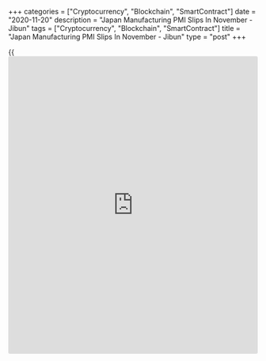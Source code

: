 +++
categories = ["Cryptocurrency", "Blockchain", "SmartContract"]
date = "2020-11-20"
description = "Japan Manufacturing PMI Slips In November - Jibun"
tags = ["Cryptocurrency", "Blockchain", "SmartContract"]
title = "Japan Manufacturing PMI Slips In November - Jibun"
type = "post"
+++

{{<iframe id="large-banner" src="https://www.bounty.group/#slide=2.0" width="100%" height="600" scrolling="no" style="border: 0px solid rgb(216, 221, 230); border-radius: 3px;">}}

The manufacturing sector in Japan continued to contract in November, and
at a faster pace, the latest survey from Jibun Bank revealed on Friday
with a manufacturing PMI score of 48.3.

That's down from 48.7 in October and was shy of expectations for 49.4.
It also moved further beneath the boom-or-bust line of 50 that separates
expansion from contraction; the index has been in contraction for 19
straight months.

Production and new orders fell at faster rates, while employment fell
marginally further and [business][1] expectations slipped to a three-
month low.

The survey also said the services PMI fell to 46.7 from 47.7 a month
earlier, and the composite PMI sank to 47.0 from 48.0 in the previous
month.

For comments and feedback [contact](https://www.playgroundfx.com/contact/): editorial@rtt[news](https://www.letsplayfx.com/blog/forex-news-website/).com

[Economic News][2]

 **What parts of the world are seeing the best (and worst) economic
performances lately? Click[here][3] to check out our [Econ Scorecard][3]
and find out! See up-to-the-moment [ranking](https://www.playgroundfx.com/blog/crypto-exchange-ranking/)s for the best and worst
performers in [GDP][4], [unemployment rate][5], [inflation][6] and much
more.**

   1. www.rtt[news](https://www.letsplayfx.com/blog/forex-news-website/).com/Content/Business.aspx
   2. www.rtt[news](https://www.letsplayfx.com/blog/forex-news-website/).com/Content/EconomicNews.aspx
   3. www.rtt[news](https://www.letsplayfx.com/blog/forex-news-website/).com/economic-scorecard/world-rank/unemployment-rate/highest-performance.aspx
   4. www.rtt[news](https://www.letsplayfx.com/blog/forex-news-website/).com/economic-scorecard/world-rank/GDP/highest-performance.aspx
   5. www.rtt[news](https://www.letsplayfx.com/blog/forex-news-website/).com/economic-scorecard/world-rank/unemployment-rate/lowest-performance.aspx
   6. www.rtt[news](https://www.letsplayfx.com/blog/forex-news-website/).com/economic-scorecard/world-rank/CPI/highest-performance.aspx